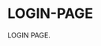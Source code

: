# LOGIN-PAGE                                             
LOGIN PAGE.                                                                                          
                                                            
                       
                                                                                                      
        
                
                               




                                               
                                                                                                                                                                                                                         
